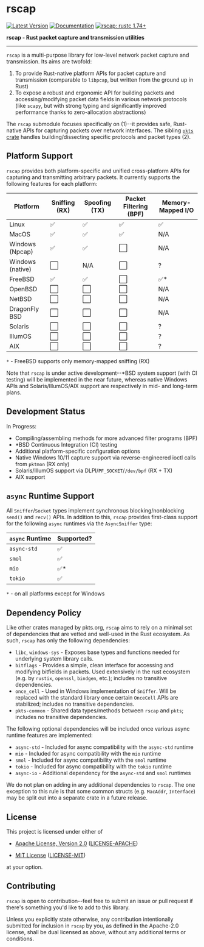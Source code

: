 # rscap

[![Latest Version]][crates.io] [![Documentation]][docs.rs] [![rscap: rustc 1.74+]][Rust 1.74]

[Latest Version]: https://img.shields.io/crates/v/rscap.svg
[crates.io]: https://crates.io/crates/rscap
[rscap: rustc 1.74+]: https://img.shields.io/badge/MSRV-rustc_1.74+-blue.svg
[Rust 1.74]: https://blog.rust-lang.org/2023/11/16/Rust-1.74.0.html
[Documentation]: https://docs.rs/rscap/badge.svg
[docs.rs]: https://docs.rs/rscap/

**rscap - Rust packet capture and transmission utilities**

---

`rscap` is a multi-purpose library for low-level network packet capture and transmission. Its aims are twofold:

1. To provide Rust-native platform APIs for packet capture and transmission (comparable to `libpcap`, but written from the ground up in Rust)
2. To expose a robust and ergonomic API for building packets and accessing/modifying packet data fields in various network protocols (like `scapy`, but with strong typing and significantly improved performance thanks to zero-allocation abstractions)

The `rscap` submodule focuses specifically on (1)--it provides safe, Rust-native APIs for capturing packets over network interfaces. 
The sibling [`pkts` crate](https://github.com/pkts-rs/pkts) handles building/dissecting specific protocols and packet types (2).

## Platform Support

`rscap` provides both platform-specific and unified cross-platform APIs for capturing and
transmitting arbitrary packets. It currently supports the following features for each platform:

| Platform         | Sniffing (RX) | Spoofing (TX) | Packet Filtering (BPF) | Memory-Mapped I/O |
| ---------------- | ------------- | ------------- | ---------------------- | ----------------- |
| Linux            | ✅            | ✅            | ✅                     | ✅                |
| MacOS            | ✅            | ✅            | ✅                     | N/A               |
| Windows (Npcap)  | ✅            | ✅            | ⬜                     | N/A               |
| Windows (native) | ⬜            | N/A           | ⬜                     | ?                 |
| FreeBSD          | ✅            | ✅            | ⬜                     | ✅*               |
| OpenBSD          | ⬜            | ⬜            | ⬜                     | N/A               |
| NetBSD           | ⬜            | ⬜            | ⬜                     | N/A               |
| DragonFly BSD    | ⬜            | ⬜            | ⬜                     | N/A               |
| Solaris          | ⬜            | ⬜            | ⬜                     | ?                 |
| IllumOS          | ⬜            | ⬜            | ⬜                     | ?                 |
| AIX              | ⬜            | ⬜            | ⬜                     | ?                 |

`*` - FreeBSD supports only memory-mapped sniffing (RX)

Note that `rscap` is under active development--*BSD system support (with CI testing) will be implemented in the near future, whereas native Windows APIs and Solaris/IllumOS/AIX support are respectively in mid- and long-term plans.

## Development Status

In Progress:
- Compiling/assembling methods for more advanced filter programs (BPF)
- *BSD Continuous Integration (CI) testing
- Additional platform-specific configuration options
- Native Windows 10/11 capture support via reverse-engineered ioctl calls from `pktmon` (RX only)
- Solaris/IllumOS support via DLPI/`PF_SOCKET`/`/dev/bpf` (RX + TX)
- AIX support

## `async` Runtime Support

All `Sniffer`/`Socket` types implement synchronous blocking/nonblocking `send()` and `recv()` APIs.
In addition to this, `rscap` provides first-class support for the following `async`
runtimes via the `AsyncSniffer` type:

| `async` Runtime | Supported? |
| --------------- | ---------- |
| `async-std`     | ✅         |
| `smol`          | ✅         |
| `mio`           | ✅*        |
| `tokio`         | ✅         |

`*` - on all platforms except for Windows

## Dependency Policy

Like other crates managed by pkts.org, `rscap` aims to rely on a minimal set of dependencies
that are vetted and well-used in the Rust ecosystem. As such, `rscap` has only the following
dependencies:

* `libc`, `windows-sys` - Exposes base types and functions needed for underlying system library calls.
* `bitflags` - Provides a simple, clean interface for accessing and modifying bitfields in packets.
Used extensively in the rust ecosystem (e.g. by `rustix`, `openssl`, `bindgen`, etc.); includes no transitive dependencies.
* `once_cell` - Used in Windows implementation of `Sniffer`. Will be replaced with the standard
library once certain `OnceCell` APIs are stabilized; includes no transitive dependencies.
* `pkts-common` - Shared data types/methods between `rscap` and `pkts`; includes no transitive dependencies.

The following optional dependencies will be included once various async runtime features are implemented:
* `async-std` - Included for async compatibility with the `async-std` runtime
* `mio` - Included for async compatibility with the `mio` runtime
* `smol` - Included for async compatibility with the `smol` runtime
* `tokio` - Included for async compatibility with the `tokio` runtime
* `async-io` - Additional dependency for the `async-std` and `smol` runtimes

We do not plan on adding in any additional dependencies to `rscap`. The one exception to this
rule is that some common structs (e.g. `MacAddr`, `Interface`) may be split out into a separate
crate in a future release.

## License

This project is licensed under either of

* [Apache License, Version 2.0](https://www.apache.org/licenses/LICENSE-2.0)
  ([LICENSE-APACHE](https://github.com/rust-lang/libc/blob/HEAD/LICENSE-APACHE))

* [MIT License](https://opensource.org/licenses/MIT)
  ([LICENSE-MIT](https://github.com/rust-lang/libc/blob/HEAD/LICENSE-MIT))

at your option.

## Contributing

`rscap` is open to contribution--feel free to submit an issue or pull request if there's
something you'd like to add to this library.

Unless you explicitly state otherwise, any contribution intentionally submitted for inclusion in
`rscap` by you, as defined in the Apache-2.0 license, shall be dual licensed as above, without
any additional terms or conditions.
